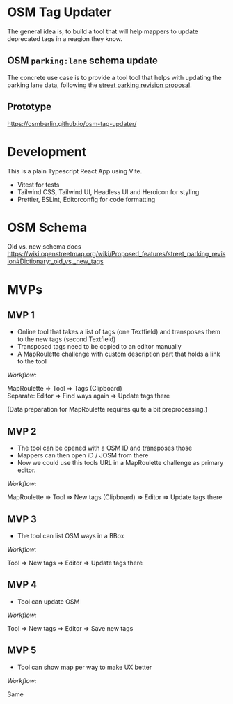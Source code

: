 # OSM Tag Updater

The general idea is, to build a tool that will help mappers to update deprecated tags in a reagion they know.

## OSM `parking:lane` schema update

The concrete use case is to provide a tool tool that helps with updating the parking lane data, following the [street parking revision proposal](https://wiki.openstreetmap.org/wiki/Proposed_features/street_parking_revision).

## Prototype

https://osmberlin.github.io/osm-tag-updater/

# Development

This is a plain Typescript React App using Vite.

- Vitest for tests
- Tailwind CSS, Tailwind UI, Headless UI and Heroicon for styling
- Prettier, ESLint, Editorconfig for code formatting

# OSM Schema

Old vs. new schema docs https://wiki.openstreetmap.org/wiki/Proposed_features/street_parking_revision#Dictionary:_old_vs._new_tags

# MVPs

## MVP 1

- Online tool that takes a list of tags (one Textfield) and transposes them to the new tags (second Textfield)
- Transposed tags need to be copied to an editor manually
- A MapRoulette challenge with custom description part that holds a link to the tool

_Workflow:_

MapRoulette => Tool => Tags (Clipboard)<br />
Separate: Editor => Find ways again => Update tags there

(Data preparation for MapRoulette requires quite a bit preprocessing.)

## MVP 2

- The tool can be opened with a OSM ID and transposes those
- Mappers can then open iD / JOSM from there
- Now we could use this tools URL in a MapRoulette challenge as primary editor. 

_Workflow:_

MapRoulette => Tool => New tags (Clipboard) => Editor => Update tags there

## MVP 3

- The tool can list OSM ways in a BBox

_Workflow:_

Tool => New tags => Editor => Update tags there

## MVP 4

- Tool can update OSM

_Workflow:_

Tool => New tags => Editor => Save new tags

## MVP 5

- Tool can show map per way to make UX better

_Workflow:_

Same
